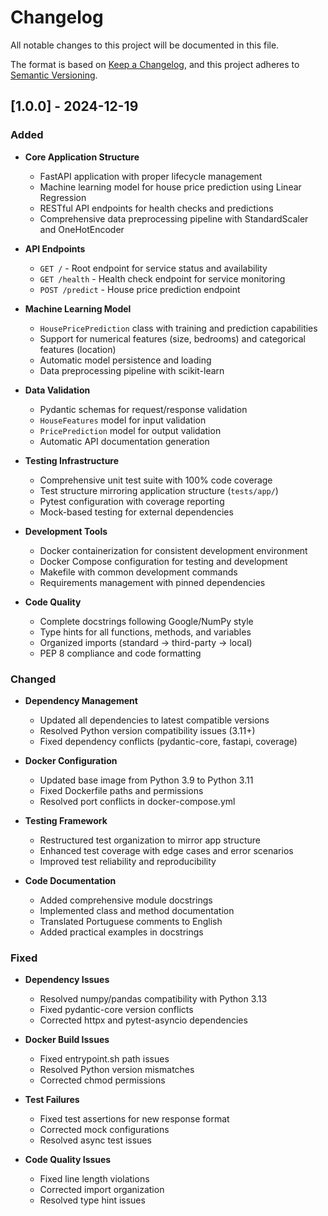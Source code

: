  # Changelog

All notable changes to this project will be documented in this file.

The format is based on [Keep a Changelog](https://keepachangelog.com/en/1.0.0/),
and this project adheres to [Semantic Versioning](https://semver.org/spec/v2.0.0.html).

## [1.0.0] - 2024-12-19

### Added
- **Core Application Structure**
  - FastAPI application with proper lifecycle management
  - Machine learning model for house price prediction using Linear Regression
  - RESTful API endpoints for health checks and predictions
  - Comprehensive data preprocessing pipeline with StandardScaler and OneHotEncoder

- **API Endpoints**
  - `GET /` - Root endpoint for service status and availability
  - `GET /health` - Health check endpoint for service monitoring
  - `POST /predict` - House price prediction endpoint

- **Machine Learning Model**
  - `HousePricePrediction` class with training and prediction capabilities
  - Support for numerical features (size, bedrooms) and categorical features (location)
  - Automatic model persistence and loading
  - Data preprocessing pipeline with scikit-learn

- **Data Validation**
  - Pydantic schemas for request/response validation
  - `HouseFeatures` model for input validation
  - `PricePrediction` model for output validation
  - Automatic API documentation generation

- **Testing Infrastructure**
  - Comprehensive unit test suite with 100% code coverage
  - Test structure mirroring application structure (`tests/app/`)
  - Pytest configuration with coverage reporting
  - Mock-based testing for external dependencies

- **Development Tools**
  - Docker containerization for consistent development environment
  - Docker Compose configuration for testing and development
  - Makefile with common development commands
  - Requirements management with pinned dependencies

- **Code Quality**
  - Complete docstrings following Google/NumPy style
  - Type hints for all functions, methods, and variables
  - Organized imports (standard → third-party → local)
  - PEP 8 compliance and code formatting

### Changed
- **Dependency Management**
  - Updated all dependencies to latest compatible versions
  - Resolved Python version compatibility issues (3.11+)
  - Fixed dependency conflicts (pydantic-core, fastapi, coverage)

- **Docker Configuration**
  - Updated base image from Python 3.9 to Python 3.11
  - Fixed Dockerfile paths and permissions
  - Resolved port conflicts in docker-compose.yml

- **Testing Framework**
  - Restructured test organization to mirror app structure
  - Enhanced test coverage with edge cases and error scenarios
  - Improved test reliability and reproducibility

- **Code Documentation**
  - Added comprehensive module docstrings
  - Implemented class and method documentation
  - Translated Portuguese comments to English
  - Added practical examples in docstrings

### Fixed
- **Dependency Issues**
  - Resolved numpy/pandas compatibility with Python 3.13
  - Fixed pydantic-core version conflicts
  - Corrected httpx and pytest-asyncio dependencies

- **Docker Build Issues**
  - Fixed entrypoint.sh path issues
  - Resolved Python version mismatches
  - Corrected chmod permissions

- **Test Failures**
  - Fixed test assertions for new response format
  - Corrected mock configurations
  - Resolved async test issues

- **Code Quality Issues**
  - Fixed line length violations
  - Corrected import organization
  - Resolved type hint issues
